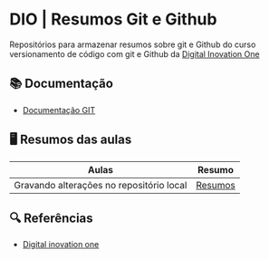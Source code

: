 
# DIO | Resumos Git e Github

 Repositórios para armazenar resumos sobre git e Github do curso versionamento de código com git e Github da [Digital Inovation One](https://www.dio.me/)

## 📚 Documentação 
- [Documentação GIT](https://git-scm.com/doc)

## 🖥 Resumos das aulas 


| Aulas | Resumo |
|-------|---------|
|Gravando alterações no repositório local| [Resumos]()|

## 🔍 Referências
- [Digital inovation one](https://www.dio.me/) 


